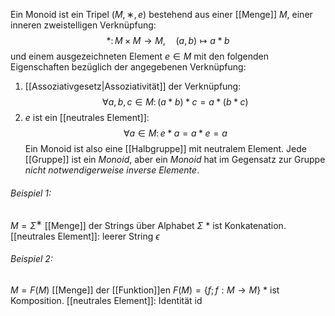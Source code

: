 Ein Monoid ist ein Tripel $( M , ∗ , e )$ bestehend aus einer [[Menge]] $M$, einer inneren zweistelligen Verknüpfung: 
$${\displaystyle *\colon M\times M\to M,\quad (a,b)\mapsto a*b}$$
und einem ausgezeichneten Element $e ∈ M$ mit den folgenden Eigenschaften bezüglich der angegebenen Verknüpfung:

1. [[Assoziativgesetz|Assoziativität]] der Verknüpfung:
$${\displaystyle \forall a,b,c\in M\colon (a*b)*c=a*(b*c)}$$
2. $e$ ist ein [[neutrales Element]]:
$${\displaystyle \forall a\in M\colon e*a=a*e=a}$$
Ein Monoid ist also eine [[Halbgruppe]] mit neutralem Element. Jede [[Gruppe]] ist ein *Monoid*, aber ein *Monoid* hat im Gegensatz zur Gruppe *nicht notwendigerweise inverse Elemente*.

###### Beispiel 1:
$M = Σ^∗$ [[Menge]] der Strings über Alphabet $Σ$ 
$*$ ist Konkatenation. 
[[neutrales Element]]: leerer String $ϵ$ 

###### Beispiel 2:
$M = F(M)$ [[Menge]] der [[Funktion]]en $F(M) = \{ f ; f : M → M \}$ 
$*$ ist Komposition. 
[[neutrales Element]]: Identität $\operatorname{id}$ 


